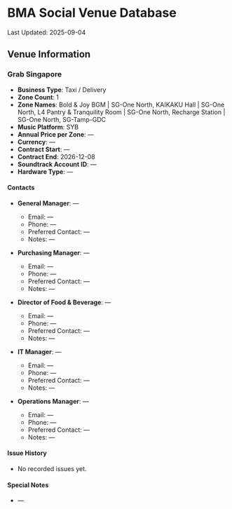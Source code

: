 # BMA Social Venue Database

Last Updated: 2025-09-04

## Venue Information

### Grab Singapore
- **Business Type**: Taxi / Delivery
- **Zone Count**: 1
- **Zone Names**: Bold & Joy BGM | SG-One North, KAIKAKU Hall | SG-One North, L4 Pantry & Tranquility Room | SG-One North, Recharge Station | SG-One North, SG-Tamp-GDC
- **Music Platform**: SYB
- **Annual Price per Zone**: —
- **Currency**: —
- **Contract Start**: —
- **Contract End**: 2026-12-08
- **Soundtrack Account ID**: —
- **Hardware Type**: —

#### Contacts
- **General Manager**: —
  - Email: —
  - Phone: —
  - Preferred Contact: —
  - Notes: —

- **Purchasing Manager**: —
  - Email: —
  - Phone: —
  - Preferred Contact: —
  - Notes: —

- **Director of Food & Beverage**: —
  - Email: —
  - Phone: —
  - Preferred Contact: —
  - Notes: —

- **IT Manager**: —
  - Email: —
  - Phone: —
  - Preferred Contact: —
  - Notes: —

- **Operations Manager**: —
  - Email: —
  - Phone: —
  - Preferred Contact: —
  - Notes: —

#### Issue History
- No recorded issues yet.

#### Special Notes
- —
